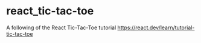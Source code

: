 # react_tic-tac-toe
A following of the React Tic-Tac-Toe tutorial
<https://react.dev/learn/tutorial-tic-tac-toe>
